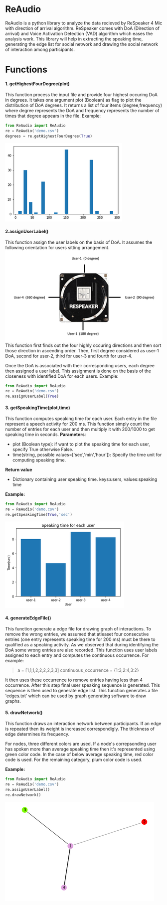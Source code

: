 # ReAudio
ReAudio is a python library to analyze the data recieved by ReSpeaker 4 Mic with direction of arrival algorithm. ReSpeaker comes with DoA (Direction of arrival) and Voice Activation Detection (VAD) algorithm which eases the analysis work. This library will help in extracting the speaking time, generating the edge list for social network and drawing the social network of interaction among participants.



# Functions
#### 1. getHighestFourDegree(plot)
This function process the input file and provide four highest occuring DoA in degrees. It takes one argument plot (Boolean) as flag to plot the distribution of DoA degrees. It returns a list of four items (degree,frequency) where degree represents the DoA and frequency represents the number of times that degree appears in the file.
Example:
```python
from ReAudio import ReAudio
re = ReAudio('demo.csv')
degrees = re.getHighestFourDegree(True)
```
![](https://github.com/pankajchejara23/ReAudio_library/blob/master/distri.png)

#### 2.assignUserLabel()
This function assign the user labels on the basis of DoA. It assumes the following orientation for users sitting arrangement.
![](https://github.com/pankajchejara23/ReAudio_library/blob/master/re_orient.png)
This function first finds out the four highly occuring directions and then sort those direction in ascending order. Then, first degree considered as user-1 DoA, second for user-2, third for user-3 and fourth for user-4.

Once the DoA is associated with their corresponding users, each degree then assigned a user label. This assignment is done on the basis of the closeness with identified DoA for each users.
Example:
```python
from ReAudio import ReAudio
re = ReAudio('demo.csv')
re.assignUserLabel(True)
```

#### 3. getSpeakingTime(plot,time)
This function computes speaking time for each user. Each entry in the file represent a speech activity for 200 ms. This function simply count the number of entries for each user and then multiply it with 200/1000 to get speaking time in seconds.
**Parameters**:
* plot (Boolean type): if want to plot the speaking time for each user, specify True otherwise False.
* time(string, possible values=['sec','min','hour']): Specify the time unit for computing speaking time.

**Return value**
* Dictionary containing user speaking time. keys:users, values:speaking time

**Example:**
```python
from ReAudio import ReAudio
re = ReAudio('demo.csv')
re.getSpeakingTime(True,'sec')
```
![](https://github.com/pankajchejara23/ReAudio_library/blob/master/speaking.png)

#### 4. generateEdgeFile()
This function generate a edge file for drawing graph of interactions. To remove the wrong entries, we assumed that atleaset four consecutive entries (one entry represents speaking time for 200 ms) must be there to qualified as a speaking activity. As we observed that during identifying the DoA some wrong entries are also recorded. This function uses user labels assigned to each entry and computes the continuous occurrence.
For example:
> a = [1,1,1,2,2,2,2,3,3]
> continuous_occurrence = {1:3,2:4,3:2}

It then uses these occurrence to remove entries having less than 4 occurrence. After this step final user speaking sequence is generated. This sequence is then used to generate edge list. This function generates a file 'edges.txt' which can be used by graph generating software to draw graphs.

#### 5. drawNetwork()
This function draws an interaction network between participants. If an edge is repeated then its weight is increased correspondigly. The thickness of edge determines its frequency.

For nodes, three different colors are used. If a node's correpsonding user has spoken more than average speaking time then it's represented using green color code. In the case of below average speaking time, red color code is used. For the remaining category, plum color code is used.

**Example:**
```python
from ReAudio import ReAudio
re = ReAudio('demo.csv')
re.assignUserLabel()
re.drawNetwork()
```
![](https://github.com/pankajchejara23/ReAudio_library/blob/master/network.png)
